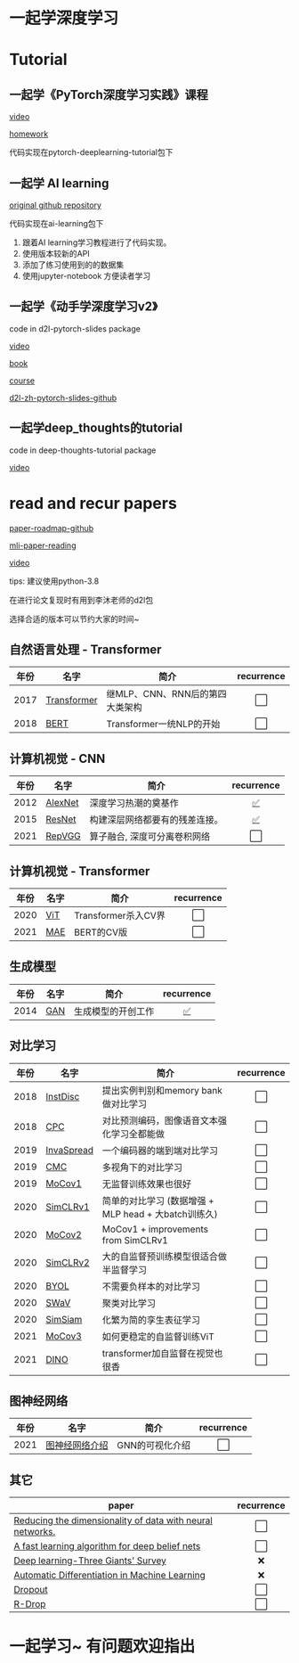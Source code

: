# 一起学深度学习

# Tutorial
## 一起学《PyTorch深度学习实践》课程
[video](https://www.bilibili.com/video/BV1Y7411d7Ys/?p=1&vd_source=e472d54fbaf4a2a11e9526662ac3a29b)

[homework](https://blog.csdn.net/bit452/category_10569531.html)

代码实现在pytorch-deeplearning-tutorial包下

## 一起学 AI learning
[original github repository](https://github.com/apachecn/ailearning)

代码实现在ai-learning包下

1. 跟着AI learning学习教程进行了代码实现。
2. 使用版本较新的API 
3. 添加了练习使用到的的数据集
4. 使用jupyter-notebook 方便读者学习

## 一起学《动手学深度学习v2》

code in d2l-pytorch-slides package

[video](https://space.bilibili.com/1567748478/channel/seriesdetail?sid=358497)

[book](https://zh-v2.d2l.ai/index.html#)

[course](https://course.d2l.ai/zh-v2/)

[d2l-zh-pytorch-slides-github](https://github.com/d2l-ai/d2l-zh-pytorch-slides)

## 一起学deep_thoughts的tutorial

code in deep-thoughts-tutorial package

[video](https://space.bilibili.com/373596439/channel/collectiondetail?sid=57707&ctype=0)

# read and recur papers  
[paper-roadmap-github](https://github.com/floodsung/Deep-Learning-Papers-Reading-Roadmap)

[mli-paper-reading](https://github.com/mli/paper-reading)

[video](https://space.bilibili.com/1567748478/channel/collectiondetail?sid=32744)

tips:
建议使用python-3.8 

在进行论文复现时有用到李沐老师的d2l包

选择合适的版本可以节约大家的时间~

## 自然语言处理 - Transformer
|  年份 | 名字                                                         | 简介                 |  recurrence  |
| ---- | ------------------------------------------------------------ | -------------------- |  :----:  |
| 2017 | [Transformer](https://arxiv.org/pdf/1706.03762.pdf)  | 	继MLP、CNN、RNN后的第四大类架构 |  ⬜  |
| 2018 | [BERT](https://arxiv.org/pdf/1810.04805.pdf)  | Transformer一统NLP的开始 |  ⬜  |

## 计算机视觉 - CNN
|  年份 | 名字                                                         | 简介                 |  recurrence  |
| ---- | ------------------------------------------------------------ | -------------------- |  :----:  |
| 2012 | [AlexNet](https://proceedings.neurips.cc/paper/2012/file/c399862d3b9d6b76c8436e924a68c45b-Paper.pdf)  | 深度学习热潮的奠基作 |  [✅](https://github.com/xiamingtx/DeepLearningTutorial/blob/main/papers-recurrence/AlexNet.ipynb)  |
| 2015 | [ResNet](https://arxiv.org/pdf/1512.03385.pdf)  | 	构建深层网络都要有的残差连接。 |  [✅](https://github.com/xiamingtx/DeepLearningTutorial/blob/main/papers-recurrence/ResNet.ipynb)  |
| 2021 | [RepVGG](https://arxiv.org/pdf/2101.03697.pdf) | 算子融合, 深度可分离卷积网络  |  ⬜  |

## 计算机视觉 - Transformer
|  年份 | 名字                                                         | 简介                 |  recurrence  |
| ---- | ------------------------------------------------------------ | -------------------- |  :----:  |
| 2020 | [ViT](https://arxiv.org/pdf/2010.11929.pdf)  | Transformer杀入CV界 |  ⬜  |
| 2021 | [MAE](https://arxiv.org/pdf/2111.06377.pdf)  | 	BERT的CV版 |  ⬜  |

## 生成模型
|  年份 | 名字                                                         | 简介                 |  recurrence  |
| ---- | ------------------------------------------------------------ | -------------------- |  :----:  |
| 2014 | [GAN](https://proceedings.neurips.cc/paper/2014/file/5ca3e9b122f61f8f06494c97b1afccf3-Paper.pdf)  | 	生成模型的开创工作 |  [✅](https://github.com/xiamingtx/DeepLearningTutorial/blob/main/papers-recurrence/GAN.ipynb)  |

## 对比学习
|  年份 | 名字                                                         | 简介                 |  recurrence  |
| ---- | ------------------------------------------------------------ | -------------------- |  :----:  |
| 2018 | [InstDisc](https://arxiv.org/pdf/1805.01978.pdf) | 提出实例判别和memory bank做对比学习  |  ⬜  |            
| 2018 | [CPC](https://arxiv.org/pdf/1807.03748.pdf) | 对比预测编码，图像语音文本强化学习全都能做   |  ⬜  |              
| 2019 | [InvaSpread](https://arxiv.org/pdf/1904.03436.pdf) | 一个编码器的端到端对比学习  |  ⬜  |           
| 2019 |  [CMC](https://arxiv.org/pdf/1906.05849.pdf) | 多视角下的对比学习  |  ⬜  |              
| 2019 | [MoCov1](https://arxiv.org/pdf/1911.05722.pdf) | 无监督训练效果也很好  |  ⬜  |                  
| 2020 |  [SimCLRv1](https://arxiv.org/pdf/2002.05709.pdf) |  简单的对比学习 (数据增强 + MLP head + 大batch训练久)  |  ⬜  |          
| 2020 | [MoCov2](https://arxiv.org/pdf/2003.04297.pdf) | MoCov1 + improvements from SimCLRv1  |  ⬜  |              
| 2020 |  [SimCLRv2](https://arxiv.org/pdf/2006.10029.pdf) | 大的自监督预训练模型很适合做半监督学习  |  ⬜  |        
| 2020 |  [BYOL](https://arxiv.org/pdf/2006.07733.pdf) | 不需要负样本的对比学习  |  ⬜  |                   
| 2020 |  [SWaV](https://arxiv.org/pdf/2006.09882.pdf) | 聚类对比学习  |  ⬜  |                   
| 2020 |  [SimSiam](https://arxiv.org/pdf/2011.10566.pdf) | 化繁为简的孪生表征学习  |  ⬜  |              
| 2021 | [MoCov3](https://arxiv.org/pdf/2104.02057.pdf) | 如何更稳定的自监督训练ViT  |  ⬜  |           
| 2021 |  [DINO](https://arxiv.org/pdf/2104.14294.pdf) | transformer加自监督在视觉也很香  |  ⬜  |             

## 图神经网络
|  年份 | 名字                                                         | 简介                 |  recurrence  |
| ---- | ------------------------------------------------------------ | -------------------- |  :----:  |
| 2021 | [图神经网络介绍](https://distill.pub/2021/gnn-intro/)  | 	GNN的可视化介绍 |  ⬜  |

## 其它
|  paper  |  recurrence  |
|  ----  |  :----:  |
|  [Reducing the dimensionality of data with neural networks.](http://www.cs.toronto.edu/~hinton/absps/science_som.pdf)  |  ⬜  |
|  [A fast learning algorithm for deep belief nets](http://www.cs.toronto.edu/~hinton/absps/ncfast.pdf)  |  ⬜  |
|  [Deep learning-Three Giants' Survey](http://www.cs.toronto.edu/~hinton/absps/NatureDeepReview.pdf)  |  ❌  | 
|  [Automatic Differentiation in Machine Learning](https://www.jmlr.org/papers/volume18/17-468/17-468.pdf)  |  ❌  |
|  [Dropout](https://www.cs.toronto.edu/~hinton/absps/JMLRdropout.pdf) |  ⬜  |
|  [R-Drop](https://arxiv.org/pdf/2106.14448.pdf)  |  ⬜  |

# 一起学习~ 有问题欢迎指出